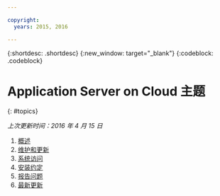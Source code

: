 ```yaml
---

copyright:
  years: 2015, 2016

---
```


{:shortdesc: .shortdesc}
{:new_window: target="_blank"}
{:codeblock: .codeblock}

# Application Server on Cloud 主题
{: #topics}

*上次更新时间：2016 年 4 月 15 日*

1. [概述](indexWAS4Bluemix.html)
2. [维护和更新](maintenanceAndUpdates.html)
6. [系统访问](systemAccess.html)
7. [安装约定](installationConventions.html)
8. [报告问题](reportingIssues.html)
9. [最新更新](latestUpdates.html)
